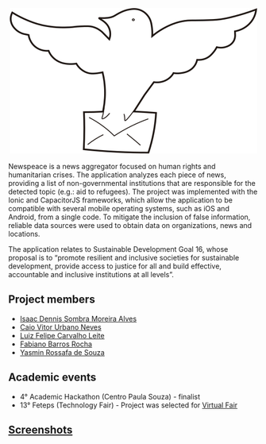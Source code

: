 <div align="center">
    <img src="https://github.com/IsaacDennis/Newspeace/blob/master/src/assets/svg/logo-pombo.svg?raw=true" alt="Project logo">
</div>

Newspeace is a news aggregator focused on human rights and humanitarian crises. The application analyzes each piece of news, providing a list of non-governmental institutions that are responsible for the detected topic (e.g.: aid to refugees). The project was implemented with the Ionic and CapacitorJS frameworks, which allow the application to be compatible with several mobile operating systems, such as iOS and Android, from a single code. To mitigate the inclusion of false information, reliable data sources were used to obtain data on organizations, news and locations.

The application relates to Sustainable Development Goal 16, whose proposal is to “promote resilient and inclusive societies for sustainable development, provide access to justice for all and build effective, accountable and inclusive institutions at all levels”.

 ## Project members
- [Isaac Dennis Sombra Moreira Alves](https://www.linkedin.com/in/isaac-dennis-sombra-5b450b223/)
- [Caio Vitor Urbano Neves](https://www.linkedin.com/in/caio-vitor-260a231a7/)
- [Luiz Felipe Carvalho Leite](https://www.linkedin.com/in/luiz-felipe-carvalho-leite-2492b81b6/)
- [Fabiano Barros Rocha](https://www.linkedin.com/in/fabiano-rocha-84a581200/)
- [Yasmin Rossafa de Souza](https://www.linkedin.com/in/yasmin-rossafa-de-souza-469683211/)
## Academic events
- 4° Academic Hackathon (Centro Paula Souza) - finalist
- 13° Feteps (Technology Fair) - Project was selected for [Virtual Fair](http://fetepsvirtual.cpscetec.com.br/projetosView.php?tipo=C&id=131)
## [Screenshots](https://isaacdennis.github.io/projects/newspeace.html#screenshots)
